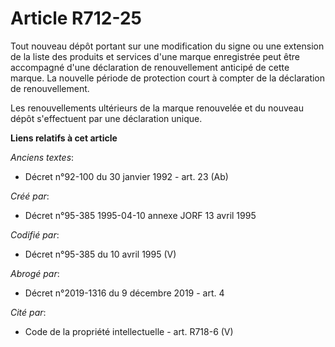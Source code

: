 # Article R712-25

Tout nouveau dépôt portant sur une modification du signe ou une extension de la liste des produits et services d'une marque
enregistrée peut être accompagné d'une déclaration de renouvellement anticipé de cette marque. La nouvelle période de
protection court à compter de la déclaration de renouvellement.

Les renouvellements ultérieurs de la marque renouvelée et du nouveau dépôt s'effectuent par une déclaration unique.

**Liens relatifs à cet article**

_Anciens textes_:

  - Décret n°92-100 du 30 janvier 1992 - art. 23 (Ab)

_Créé par_:

  - Décret n°95-385 1995-04-10 annexe JORF 13 avril 1995

_Codifié par_:

  - Décret n°95-385 du 10 avril 1995 (V)

_Abrogé par_:

  - Décret n°2019-1316 du 9 décembre 2019 - art. 4

_Cité par_:

  - Code de la propriété intellectuelle - art. R718-6 (V)
